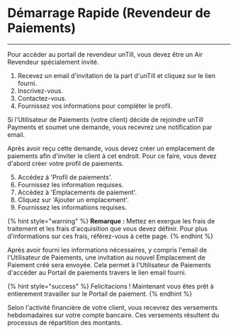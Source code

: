 # Démarrage Rapide (Revendeur de Paiements)

-------

Pour accéder au portail de revendeur unTill, vous devez être un Air Revendeur spécialement invité. 

1. Recevez un email d'invitation de la part d'unTill et cliquez sur le lien fourni.
2. Inscrivez-vous.
3. Contactez-vous.
4. Fournissez vos informations pour compléter le profil.


Si l'Utilisateur de Paiements (votre client) décide de rejoindre unTill Payments et soumet une demande, vous recevrez une notification par email.

Après avoir reçu cette demande, vous devez créer un emplacement de paiements afin d'inviter le client à cet endroit. Pour ce faire, vous devez d'abord créer votre profil de paiements.

5. Accédez à 'Profil de paiements'.
6. Fournissez les information requises.
7. Accédez à 'Emplacements de paiement'.
8. Cliquez sur 'Ajouter un emplacement'.
9. Fournissez les informations requises.

{% hint style="warning" %}
**Remarque :** Mettez en exergue les frais de traitement et les frais d'acquisition que vous devez définir. Pour plus d'informations sur ces frais, référez-vous à cette page.
{% endhint %}

Après avoir fourni les informations nécessaires, y compris l'email de l'Utilisateur de Paiements, une invitation au nouvel Emplacement de Paiement créé sera envoyée. Cela permet à l'Utilisateur de Paiements d'accéder au Portail de paiements travers le lien email fourni.

{% hint style="success" %}
Felicitacions ! Maintenant vous êtes prêt à entierement travailler sur le Portail de paiement.
{% endhint %}

Selon l'activité financière de votre client, vous recevrez des versements hebdomadaires sur votre compte bancaire. Ces versements résultent du processus de répartition des montants.